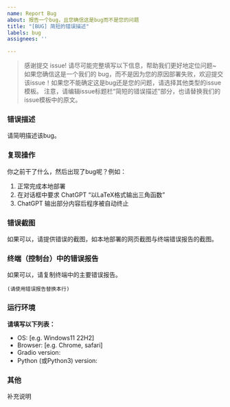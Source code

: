 ```yaml
---
name: Report Bug
about: 报告一个bug，且您确信这是bug而不是您的问题
title: "[BUG] 简短的错误描述"
labels: bug
assignees: ''

---
```


> 感谢提交 issue! 请尽可能完整填写以下信息，帮助我们更好地定位问题~ 
> 如果您确信这是一个我们的 bug，而不是因为您的原因部署失败，欢迎提交该issue！如果您不能确定这是bug还是您的问题，请选择其他类型的issue模板。
> 注意，请编辑issue标题栏“简短的错误描述”部分，也请替换我们的issue模板中的原文。

### 错误描述
请简明描述该bug。

### 复现操作
你之前干了什么，然后出现了bug呢？例如：
1. 正常完成本地部署
2. 在对话框中要求 ChatGPT “以LaTeX格式输出三角函数”
3. ChatGPT 输出部分内容后程序被自动终止

### 错误截图
如果可以，请提供错误的截图，如本地部署的网页截图与终端错误报告的截图。

### 终端（控制台）中的错误报告
如果可以，请复制终端中的主要错误报告。

```console
(请使用错误报告替换本行)
```

### 运行环境
**请填写以下列表：**

 - OS: [e.g. Windows11 22H2]
 - Browser: [e.g. Chrome, safari]
 - Gradio version:
 - Python (或Python3) version:

### 其他
补充说明
